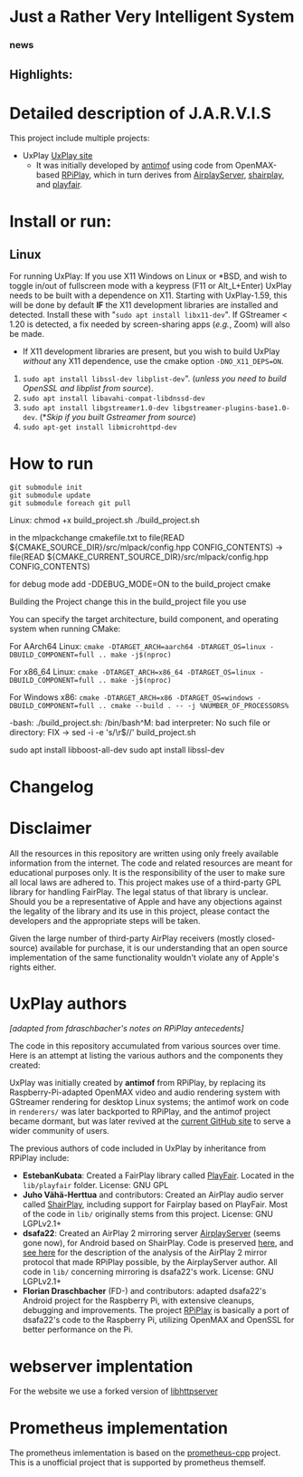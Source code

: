   # Just a Rather Very Intelligent System

### news

## Highlights:


# Detailed description of J.A.R.V.I.S

This project include multiple projects:
* UxPlay [UxPlay site](https://github.com/FDH2/UxPlay)
  * It was initially developed by
[antimof](http://github.com/antimof/Uxplay) using code 
from OpenMAX-based [RPiPlay](https://github.com/FD-/RPiPlay), which in turn derives from
[AirplayServer](https://github.com/KqsMea8/AirplayServer),
[shairplay](https://github.com/juhovh/shairplay), and [playfair](https://github.com/EstebanKubata/playfair).


# Install or run:
## Linux
For running UxPlay:
If you use X11 Windows on Linux or *BSD, and wish to toggle in/out of fullscreen mode with a keypress
(F11 or Alt_L+Enter)
UxPlay needs to be built with a dependence on X11.  Starting with UxPlay-1.59, this will be done by
default **IF** the X11 development libraries are installed and detected.   Install these with
"`sudo apt install libx11-dev`".    If GStreamer < 1.20 is detected, a fix needed by 
screen-sharing apps (_e.g._, Zoom) will also be made.

* If X11 development libraries are present, but you
wish to build UxPlay *without* any X11 dependence, use
the cmake option `-DNO_X11_DEPS=ON`.

1. `sudo apt install libssl-dev libplist-dev`".
    (_unless you need to build OpenSSL and libplist from source_).
2.  `sudo apt install libavahi-compat-libdnssd-dev`
3.  `sudo apt install libgstreamer1.0-dev libgstreamer-plugins-base1.0-dev`. (\*_Skip if you built Gstreamer from source_)
4. `sudo apt-get install libmicrohttpd-dev`




# How to run
```
git submodule init
git submodule update
git submodule foreach git pull
```


Linux: chmod +x build_project.sh
./build_project.sh

in the mlpackchange cmakefile.txt to 
file(READ ${CMAKE_SOURCE_DIR}/src/mlpack/config.hpp CONFIG_CONTENTS) -> file(READ ${CMAKE_CURRENT_SOURCE_DIR}/src/mlpack/config.hpp CONFIG_CONTENTS)

for debug mode add -DDEBUG_MODE=ON to the build_project cmake

Building the Project change this in the build_project file you use

You can specify the target architecture, build component, and operating system when running CMake:

For AArch64 Linux:
``cmake -DTARGET_ARCH=aarch64 -DTARGET_OS=linux -DBUILD_COMPONENT=full ..
make -j$(nproc)``

For x86_64 Linux:
``cmake -DTARGET_ARCH=x86_64 -DTARGET_OS=linux -DBUILD_COMPONENT=full ..
make -j$(nproc)``

For Windows x86:
``cmake -DTARGET_ARCH=x86 -DTARGET_OS=windows -DBUILD_COMPONENT=full ..
cmake --build . -- -j %NUMBER_OF_PROCESSORS%``

-bash: ./build_project.sh: /bin/bash^M: bad interpreter: No such file or directory: FIX -> sed -i -e 's/\r$//' build_project.sh

sudo apt install libboost-all-dev
sudo apt install libssl-dev

# Changelog

# Disclaimer
All the resources in this repository are written using only freely available information from the internet. The code and related resources are meant for 
educational purposes only. It is the responsibility of the user to make sure all local laws are adhered to.
This project makes use of a third-party GPL library for handling FairPlay. The legal status of that library is unclear. Should you be a representative of 
Apple and have any objections against the legality of the library and its use in this project, please contact the developers and the appropriate steps 
will be taken.

Given the large number of third-party AirPlay receivers (mostly closed-source) available for purchase, it is our understanding that an open source 
implementation of the same functionality wouldn't violate any of Apple's rights either.

# UxPlay authors

_[adapted from fdraschbacher's notes on  RPiPlay antecedents]_

The code in this repository accumulated from various sources over time. Here
is an attempt at listing the various authors and the components they created:

UxPlay was initially created by **antimof** from RPiPlay, by replacing its Raspberry-Pi-adapted OpenMAX  video 
and audio rendering system with GStreamer rendering for
desktop Linux systems; the antimof work on code in `renderers/` was later backported to RPiPlay, and the antimof project became dormant, but was later 
revived at the [current GitHub site](http://github.com/FDH2/UxPlay)  to serve a wider community of users.

The previous authors of code included in UxPlay by inheritance from RPiPlay include:

* **EstebanKubata**: Created a FairPlay library called [PlayFair](https://github.com/EstebanKubata/playfair). Located in the `lib/playfair` folder. License: GNU GPL
* **Juho Vähä-Herttua** and contributors: Created an AirPlay audio server called [ShairPlay](https://github.com/juhovh/shairplay), including support for Fairplay based on PlayFair. Most of the code   in `lib/` originally stems from this project. License: GNU LGPLv2.1+
* **dsafa22**: Created an AirPlay 2 mirroring server [AirplayServer](https://github.com/dsafa22/AirplayServer) (seems gone now), for Android based on ShairPlay.   Code is 
  preserved [here](https://github.com/jiangban/AirplayServer), and [see here](https://github.com/FDH2/UxPlay/wiki/AirPlay2) for the description 
  of the analysis of the AirPlay 2 mirror protocol that made RPiPlay possible, by the AirplayServer author. All 
  code in `lib/` concerning mirroring is dsafa22's work. License: GNU LGPLv2.1+
* **Florian Draschbacher** (FD-) and contributors: adapted dsafa22's Android project for the Raspberry Pi, with extensive cleanups, debugging and improvements.  The project [RPiPlay](https://github.com/FD-/RPiPlay) is basically a port of dsafa22's code to the Raspberry Pi, utilizing OpenMAX and OpenSSL for better performance on the Pi.

# webserver implentation
For the website we use a forked version of [libhttpserver](https://github.com/etr/libhttpserver)

# Prometheus implementation

The prometheus imlementation is based on the [prometheus-cpp](https://github.com/jupp0r/prometheus-cpp) project. This is a unofficial project that is supported by prometheus themself.